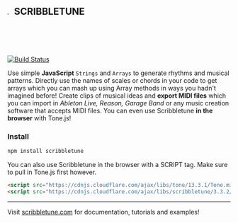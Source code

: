 ## <img width=2% src="https://scribbletune.com/images/scribbletune-logo.png"> SCRIBBLETUNE

[![Build Status](https://travis-ci.com/scribbletune/scribbletune.svg?branch=master)](http://travis-ci.com/scribbletune/scribbletune)

Use simple **JavaScript** `Strings` and `Arrays` to generate rhythms and musical patterns. Directly use the names of scales or chords in your code to get arrays which you can mash up using Array methods in ways you hadn't imagined before! Create clips of musical ideas and **export MIDI files** which you can import in _Ableton Live, Reason, Garage Band_ or any music creation software that accepts MIDI files. You can even use Scribbletune **in the browser** with Tone.js!

### Install

```bash
npm install scribbletune
```

You can also use Scribbletune in the browser with a SCRIPT tag. Make sure to pull in Tone.js first however.

```html
<script src="https://cdnjs.cloudflare.com/ajax/libs/tone/13.3.1/Tone.min.js"></script>
<script src="https://cdnjs.cloudflare.com/ajax/libs/scribbletune/3.3.2/scribbletune.js"></script>
```

---

Visit [scribbletune.com](https://scribbletune.com) for documentation, tutorials and examples!
